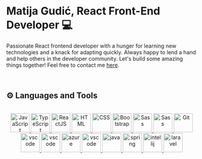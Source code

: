 <h1>Matija Gudić, React Front-End Developer 💻</h1>

<p>
Passionate React frontend developer with a hunger for learning new technologies and a knack for adapting quickly. Always happy to lend a hand and help others in the developer community. Let's build some amazing things together! Feel free to contact me <a href="mailto:matijagudic@outlook.com">here</a>.
</p>
<br>
<h2>⚙️ Languages and Tools</h2>

<br>

<div align="center">
  <a href="https://developer.mozilla.org/en-US/docs/Web/JavaScript" target="_blank" rel="noreferrer">
      <img  alt="JavaScript" height="50px" style="padding-right:'10px';" src="https://cdn.jsdelivr.net/gh/devicons/devicon/icons/javascript/javascript-plain.svg"/>
  </a>
    <a href="https://www.typescriptlang.org/" target="_blank" rel="noreferrer">
      <img  alt="TypeScript" height="50px" style="padding-right:'10px';" src="https://cdn.jsdelivr.net/gh/devicons/devicon/icons/typescript/typescript-original.svg"/>
  </a>
  <a href="https://reactjs.org/" target="_blank" rel="noreferrer">
      <img  alt="ReactJS" height="50px" style="padding-right:'10px';" src="https://cdn.jsdelivr.net/gh/devicons/devicon/icons/react/react-original.svg" />
  </a>
  <a href="https://developer.mozilla.org/en-US/docs/Web/HTML" target="_blank" rel="noreferrer">
      <img  alt="HTML" height="50px" style="padding-right:'10px';" src="https://cdn.jsdelivr.net/gh/devicons/devicon/icons/html5/html5-original.svg"/>
  </a>
  <a href="https://developer.mozilla.org/en-US/docs/Web/CSS" target="_blank" rel="noreferrer">
      <img  alt="CSS" height="50px" style="padding-right:'10px';" src="https://cdn.jsdelivr.net/gh/devicons/devicon/icons/css3/css3-original.svg"/>
  </a>
  <a href="https://getbootstrap.com/" target="_blank" rel="noreferrer">
      <img  alt="Bootstrap" height="50px" style="padding-right:'10px';" src="https://cdn.jsdelivr.net/gh/devicons/devicon/icons/bootstrap/bootstrap-original.svg"/>
  </a>
  <a href="https://sass-lang.com/" target="_blank" rel="noreferrer">
      <img  alt="Sass" height="50px" style="padding-right:'10px';" src="https://cdn.jsdelivr.net/gh/devicons/devicon/icons/sass/sass-original.svg"/>
  </a>
    <a href="https://redux.js.org/" target="_blank" rel="noreferrer">
      <img  alt="Sass" height="50px" style="padding-right:'10px';" src="https://cdn.jsdelivr.net/gh/devicons/devicon/icons/redux/redux-original.svg"/>
  </a>

  <a href="https://git-scm.com/" target="_blank" rel="noreferrer">
      <img  alt="Git" height="50px" style="padding-right:'10px';" src="https://cdn.jsdelivr.net/gh/devicons/devicon/icons/git/git-original.svg"/>
  </a>
  <a href="https://code.visualstudio.com/" target="_blank" rel="noreferrer">
      <img  alt="vscode" height="50px" style="padding-right:'10px';"src="https://cdn.jsdelivr.net/gh/devicons/devicon/icons/vscode/vscode-original.svg"/>
      </a>
      <a href="https://powerplatform.microsoft.com/en-us/" target="_blank" rel="noreferrer">
      <img  alt="vscode" height="50px" style="padding-right:'10px';"src="https://summitbajracharya.com.np/wp-content/uploads/2020/10/powerapp-2020-icon-1024x1024.png"/>
  </a>
        <a href="https://azure.microsoft.com/" target="_blank" rel="noreferrer">
      <img  alt="azure" height="50px" style="padding-right:'10px';"src="https://www.cdnlogo.com/logos/a/12/azure.svg"/>
  </a>
  </a>
      </a>
      <a href="https://powerplatform.microsoft.com/en-us/" target="_blank" rel="noreferrer">
      <img  alt="vscode" height="50px" style="padding-right:'10px';"src="https://cdn-icons-png.flaticon.com/512/4248/4248443.png"/>
  </a>
  <a href="https://www.java.com/" target="_blank" rel="noreferrer">
      <img  alt="java" height="50px" style="padding-right:'10px';"src="https://cdn.jsdelivr.net/gh/devicons/devicon/icons/java/java-original-wordmark.svg"/>
  </a>
    <a href="https://spring.io/" target="_blank" rel="noreferrer">
      <img  alt="spring" height="50px" style="padding-right:'10px';"src="https://img.icons8.com/color/48/spring-logo.png"/>
  </a>
  <a href="https://www.jetbrains.com/idea/" target="_blank" rel="noreferrer">
      <img  alt="intellij" height="50px" style="padding-right:'10px';"src="https://www.cdnlogo.com/logos/i/95/intellij-idea.svg"/>
  </a>
  <a href="https://laravel.com/" target="_blank" rel="noreferrer">
      <img  alt="laravel" height="50px" style="padding-right:'10px';"src="https://www.cdnlogo.com/logos/l/23/laravel.svg"/>
  </a>
